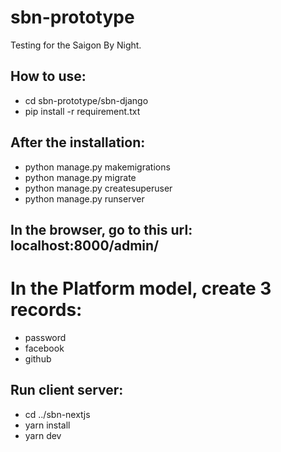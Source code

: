 # sbn-prototype
Testing for the Saigon By Night.

## How to use:
* cd sbn-prototype/sbn-django
* pip install -r requirement.txt

## After the installation:
* python manage.py makemigrations
* python manage.py migrate
* python manage.py createsuperuser
* python manage.py runserver

## In the browser, go to this url: localhost:8000/admin/
# In the Platform model, create 3 records:
* password
* facebook
* github

## Run client server:
* cd ../sbn-nextjs
* yarn install
* yarn dev
